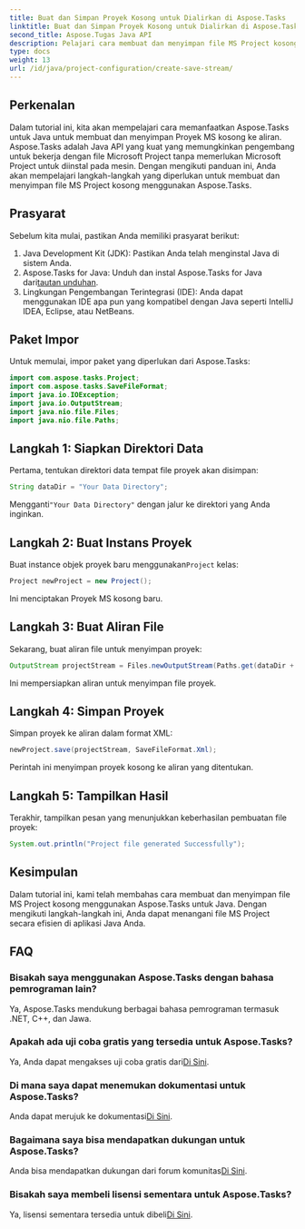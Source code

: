 ```yaml
---
title: Buat dan Simpan Proyek Kosong untuk Dialirkan di Aspose.Tasks
linktitle: Buat dan Simpan Proyek Kosong untuk Dialirkan di Aspose.Tasks
second_title: Aspose.Tugas Java API
description: Pelajari cara membuat dan menyimpan file MS Project kosong ke aliran di Java dengan Aspose.Tasks, menyederhanakan tugas manajemen proyek dengan mudah.
type: docs
weight: 13
url: /id/java/project-configuration/create-save-stream/
---
```

## Perkenalan
Dalam tutorial ini, kita akan mempelajari cara memanfaatkan Aspose.Tasks untuk Java untuk membuat dan menyimpan Proyek MS kosong ke aliran. Aspose.Tasks adalah Java API yang kuat yang memungkinkan pengembang untuk bekerja dengan file Microsoft Project tanpa memerlukan Microsoft Project untuk diinstal pada mesin. Dengan mengikuti panduan ini, Anda akan mempelajari langkah-langkah yang diperlukan untuk membuat dan menyimpan file MS Project kosong menggunakan Aspose.Tasks.
## Prasyarat
Sebelum kita mulai, pastikan Anda memiliki prasyarat berikut:
1. Java Development Kit (JDK): Pastikan Anda telah menginstal Java di sistem Anda.
2.  Aspose.Tasks for Java: Unduh dan instal Aspose.Tasks for Java dari[tautan unduhan](https://releases.aspose.com/tasks/java/).
3. Lingkungan Pengembangan Terintegrasi (IDE): Anda dapat menggunakan IDE apa pun yang kompatibel dengan Java seperti IntelliJ IDEA, Eclipse, atau NetBeans.

## Paket Impor
Untuk memulai, impor paket yang diperlukan dari Aspose.Tasks:
```java
import com.aspose.tasks.Project;
import com.aspose.tasks.SaveFileFormat;
import java.io.IOException;
import java.io.OutputStream;
import java.nio.file.Files;
import java.nio.file.Paths;
```

## Langkah 1: Siapkan Direktori Data
Pertama, tentukan direktori data tempat file proyek akan disimpan:
```java
String dataDir = "Your Data Directory";
```
 Mengganti`"Your Data Directory"` dengan jalur ke direktori yang Anda inginkan.
## Langkah 2: Buat Instans Proyek
 Buat instance objek proyek baru menggunakan`Project` kelas:
```java
Project newProject = new Project();
```
Ini menciptakan Proyek MS kosong baru.
## Langkah 3: Buat Aliran File
Sekarang, buat aliran file untuk menyimpan proyek:
```java
OutputStream projectStream = Files.newOutputStream(Paths.get(dataDir + "EmptyProjectSaveStream_out.xml"));
```
Ini mempersiapkan aliran untuk menyimpan file proyek.
## Langkah 4: Simpan Proyek
Simpan proyek ke aliran dalam format XML:
```java
newProject.save(projectStream, SaveFileFormat.Xml);
```
Perintah ini menyimpan proyek kosong ke aliran yang ditentukan.
## Langkah 5: Tampilkan Hasil
Terakhir, tampilkan pesan yang menunjukkan keberhasilan pembuatan file proyek:
```java
System.out.println("Project file generated Successfully");
```

## Kesimpulan
Dalam tutorial ini, kami telah membahas cara membuat dan menyimpan file MS Project kosong menggunakan Aspose.Tasks untuk Java. Dengan mengikuti langkah-langkah ini, Anda dapat menangani file MS Project secara efisien di aplikasi Java Anda.
## FAQ
### Bisakah saya menggunakan Aspose.Tasks dengan bahasa pemrograman lain?
Ya, Aspose.Tasks mendukung berbagai bahasa pemrograman termasuk .NET, C++, dan Jawa.
### Apakah ada uji coba gratis yang tersedia untuk Aspose.Tasks?
 Ya, Anda dapat mengakses uji coba gratis dari[Di Sini](https://releases.aspose.com/).
### Di mana saya dapat menemukan dokumentasi untuk Aspose.Tasks?
 Anda dapat merujuk ke dokumentasi[Di Sini](https://reference.aspose.com/tasks/java/).
### Bagaimana saya bisa mendapatkan dukungan untuk Aspose.Tasks?
 Anda bisa mendapatkan dukungan dari forum komunitas[Di Sini](https://forum.aspose.com/c/tasks/15).
### Bisakah saya membeli lisensi sementara untuk Aspose.Tasks?
 Ya, lisensi sementara tersedia untuk dibeli[Di Sini](https://purchase.aspose.com/temporary-license/).